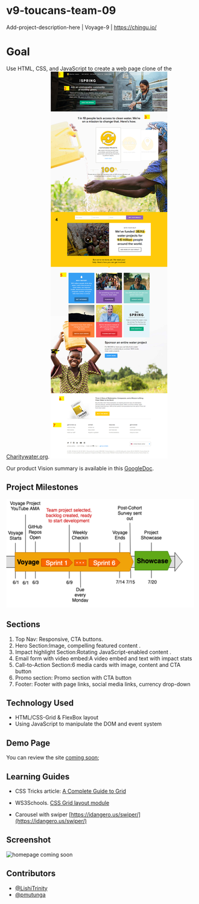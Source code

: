 # v9-toucans-team-09

Add-project-description-here | Voyage-9 | https://chingu.io/

# Goal

Use HTML, CSS, and JavaScript to create a web page clone of the [Charitywater.org](https://charitywater.org).
![homepage](assets/images/charitywater-org-2019-06-04.png)

Our product Vision summary is available in this [GoogleDoc]().

## Project Milestones

![milestones](assets/images/milestones.png)

## Sections

1. Top Nav: Responsive, CTA buttons.
2. Hero Section:Image, compelling featured content .
3. Impact highlight Section:Rotating JavaScript-enabled content .
4. Email form with video embed:A video embed and text with impact stats
5. Call-to-Action Section:6 media cards with image, content and CTA button
6. Promo section: Promo section with CTA button
7. Footer: Footer with page links, social media links, currency drop-down

## Technology Used

- HTML/CSS-Grid & FlexBox layout
- Using JavaScript to manipulate the DOM and event system

## Demo Page

You can review the site [coming soon](https://docs.google.com/presentation/d/11zPc-5KK27--NxX4eDpvt7wqGYR3uLpaZQ5rBZGI4Cw/edit);

## Learning Guides

- CSS Tricks article: [A Complete Guide to Grid](https://css-tricks.com/snippets/css/complete-guide-grid/)

* WS3Schools. [CSS Grid layout module](https://www.w3schools.com/css/css_grid.asp)

* Carousel with swiper [https://idangero.us/swiper/](https://idangero.us/swiper/)

## Screenshot

![homepage coming soon]()

## Contributors

- [@LishiTrinity](https://github.com/lishitrinity)
- [@pmutunga](https://github.com/pmutunga)
